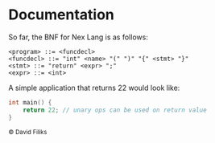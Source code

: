 # Documentation

So far, the BNF for Nex Lang is as follows: 
```bnf
<program> ::= <funcdecl>
<funcdecl> ::= "int" <name> "(" ")" "{" <stmt> "}"
<stmt> ::= "return" <expr> ";"
<expr> ::= <int>
```

A simple application that returns 22 would look like:
```c
int main() {
    return 22; // unary ops can be used on return value 
}
```

<sub> © David Filiks </sub>
